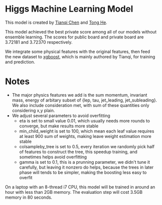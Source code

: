Higgs Machine Learning Model
=======

This model is created by [Tianqi Chen](https://github.com/tqchen) and [Tong He](https://github.com/hetong007).

This model achieved the best private score among all of our models without ensemble learning. The scores for public board and private board are 3.72181 and 3.72370 respectively. 

We integrate some physical features with the original features, then feed the new dataset to [xgboost](https://github.com/tqchen/xgboost), which is mainly authored by Tianqi, for training and prediction.

Notes
======
* The major physics features we add is the sum momentum, invariant mass, energy of arbitary subset of {lep, tau, jet_leading, jet_subleading}. We also include consideration met, with sum of these quantities only considering x,y plain.
* We adjust several parameters to avoid overfitting
   - eta is set to small value 0.01, which usually needs more rounds to converge, but make results more stable
   - min_child_weight is set to 100, which mean each leaf value requires at least 900 sum of weights, making leave weight estimation more stable
   - colsampleby_tree is set to 0.5, every iteration we randomly pick half of features to construct the tree, this speedup training, and sometimes helps avoid overfitting
   - gamma is set to 0.1, this is a prunning parameter, we didn't tune it carefully, but leaving it nonzero do helps, because the trees in later phase will tends to be simpler, making the boosting less easy to overfit

On a laptop with an 8-thread i7 CPU, this model will be trained in around an hour with less than 2GB memory. The evaluation step will cost 3.5GB memory in 80 seconds.
